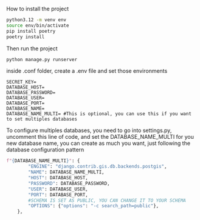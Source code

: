 How to install the project

```bash
python3.12 -m venv env
source env/bin/activate
pip install poetry
poetry install
```

Then run the project
```bash
python manage.py runserver
```

inside .conf folder, create a .env file and set those environments

```env
SECRET_KEY=
DATABASE_HOST=
DATABASE_PASSWORD=
DATABASE_USER=
DATABASE_PORT=
DATABASE_NAME=
DATABASE_NAME_MULTI= #This is optional, you can use this if you want to set multiples databases
```

To configure multiples databases, you need to go into settings.py, uncomment this line of code, and set the DATABASE_NAME_MULTI for you new database name, you can create as much you want, just following the database configuration pattern

```python
f"{DATABASE_NAME_MULTI}": {
        "ENGINE": "django.contrib.gis.db.backends.postgis",
        "NAME": DATABASE_NAME_MULTI,
        "HOST": DATABASE_HOST,
        "PASSWORD": DATABASE_PASSWORD,
        "USER": DATABASE_USER,
        "PORT": DATABASE_PORT,
        #SCHEMA IS SET AS PUBLIC, YOU CAN CHANGE IT TO YOUR SCHEMA
        "OPTIONS": {"options": "-c search_path=public"},
    },
```